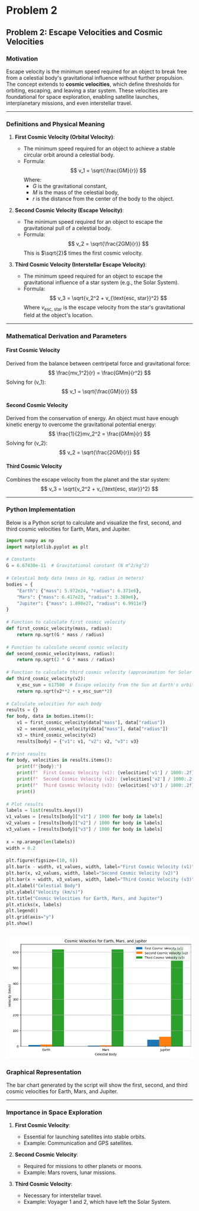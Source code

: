 # Problem 2

## **Problem 2: Escape Velocities and Cosmic Velocities**

### **Motivation**
Escape velocity is the minimum speed required for an object to break free from a celestial body's gravitational influence without further propulsion. The concept extends to **cosmic velocities**, which define thresholds for orbiting, escaping, and leaving a star system. These velocities are foundational for space exploration, enabling satellite launches, interplanetary missions, and even interstellar travel.

---

### **Definitions and Physical Meaning**

1. **First Cosmic Velocity (Orbital Velocity)**:
   - The minimum speed required for an object to achieve a stable circular orbit around a celestial body.
   - Formula:
     $$
     v_1 = \sqrt{\frac{GM}{r}}
     $$
     Where:
     - $G$ is the gravitational constant,
     - $M$ is the mass of the celestial body,
     - $r$ is the distance from the center of the body to the object.

2. **Second Cosmic Velocity (Escape Velocity)**:
   - The minimum speed required for an object to escape the gravitational pull of a celestial body.
   - Formula:
     $$
     v_2 = \sqrt{\frac{2GM}{r}}
     $$
     This is $\sqrt{2}$ times the first cosmic velocity.

3. **Third Cosmic Velocity (Interstellar Escape Velocity)**:
   - The minimum speed required for an object to escape the gravitational influence of a star system (e.g., the Solar System).
   - Formula:
     $$
     v_3 = \sqrt{v_2^2 + v_{\text{esc, star}}^2}
     $$
     Where $v_{\text{esc, star}}$ is the escape velocity from the star's gravitational field at the object's location.

---

### **Mathematical Derivation and Parameters**

#### **First Cosmic Velocity**
Derived from the balance between centripetal force and gravitational force:
$$
    \frac{mv_1^2}{r} = \frac{GMm}{r^2}
$$
    Solving for \(v_1\):
$$
    v_1 = \sqrt{\frac{GM}{r}}
$$

#### **Second Cosmic Velocity**
Derived from the conservation of energy. An object must have enough kinetic energy to overcome the gravitational potential energy:
$$
    \frac{1}{2}mv_2^2 = \frac{GMm}{r}
$$
    Solving for \(v_2\):
$$
    v_2 = \sqrt{\frac{2GM}{r}}
$$

#### **Third Cosmic Velocity**
Combines the escape velocity from the planet and the star system:
$$
    v_3 = \sqrt{v_2^2 + v_{\text{esc, star}}^2}
$$

---

### **Python Implementation**
Below is a Python script to calculate and visualize the first, second, and third cosmic velocities for Earth, Mars, and Jupiter.

```python
import numpy as np
import matplotlib.pyplot as plt

# Constants
G = 6.67430e-11  # Gravitational constant (N m^2/kg^2)

# Celestial body data (mass in kg, radius in meters)
bodies = {
    "Earth": {"mass": 5.972e24, "radius": 6.371e6},
    "Mars": {"mass": 6.417e23, "radius": 3.389e6},
    "Jupiter": {"mass": 1.898e27, "radius": 6.9911e7}
}

# Function to calculate first cosmic velocity
def first_cosmic_velocity(mass, radius):
    return np.sqrt(G * mass / radius)

# Function to calculate second cosmic velocity
def second_cosmic_velocity(mass, radius):
    return np.sqrt(2 * G * mass / radius)

# Function to calculate third cosmic velocity (approximation for Solar System)
def third_cosmic_velocity(v2):
    v_esc_sun = 617500  # Escape velocity from the Sun at Earth's orbit (m/s)
    return np.sqrt(v2**2 + v_esc_sun**2)

# Calculate velocities for each body
results = {}
for body, data in bodies.items():
    v1 = first_cosmic_velocity(data["mass"], data["radius"])
    v2 = second_cosmic_velocity(data["mass"], data["radius"])
    v3 = third_cosmic_velocity(v2)
    results[body] = {"v1": v1, "v2": v2, "v3": v3}

# Print results
for body, velocities in results.items():
    print(f"{body}:")
    print(f"  First Cosmic Velocity (v1): {velocities['v1'] / 1000:.2f} km/s")
    print(f"  Second Cosmic Velocity (v2): {velocities['v2'] / 1000:.2f} km/s")
    print(f"  Third Cosmic Velocity (v3): {velocities['v3'] / 1000:.2f} km/s")
    print()

# Plot results
labels = list(results.keys())
v1_values = [results[body]["v1"] / 1000 for body in labels]
v2_values = [results[body]["v2"] / 1000 for body in labels]
v3_values = [results[body]["v3"] / 1000 for body in labels]

x = np.arange(len(labels))
width = 0.2

plt.figure(figsize=(10, 6))
plt.bar(x - width, v1_values, width, label="First Cosmic Velocity (v1)")
plt.bar(x, v2_values, width, label="Second Cosmic Velocity (v2)")
plt.bar(x + width, v3_values, width, label="Third Cosmic Velocity (v3)")
plt.xlabel("Celestial Body")
plt.ylabel("Velocity (km/s)")
plt.title("Cosmic Velocities for Earth, Mars, and Jupiter")
plt.xticks(x, labels)
plt.legend()
plt.grid(axis="y")
plt.show()
```
![alt text](image-4.png)
---

### **Graphical Representation**
The bar chart generated by the script will show the first, second, and third cosmic velocities for Earth, Mars, and Jupiter.

---

### **Importance in Space Exploration**
1. **First Cosmic Velocity**:
   - Essential for launching satellites into stable orbits.
   - Example: Communication and GPS satellites.

2. **Second Cosmic Velocity**:
   - Required for missions to other planets or moons.
   - Example: Mars rovers, lunar missions.

3. **Third Cosmic Velocity**:
   - Necessary for interstellar travel.
   - Example: Voyager 1 and 2, which have left the Solar System.

